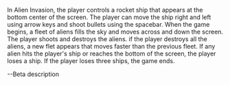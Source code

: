In Alien Invasion, the player controls a rocket ship that appears at the bottom center of the screen. The player can move the ship right and left using arrow keys and shoot bullets using the spacebar. When the game begins, a fleet of aliens fills the sky and moves across and down the screen. The player shoots and destroys the aliens. if the player destroys all the aliens, a new flet appears that moves faster than the previous fleet. If any alien hits the player's ship or reaches the bottom of the screen, the player loses a ship. If the player loses three ships, the game ends.

--Beta description